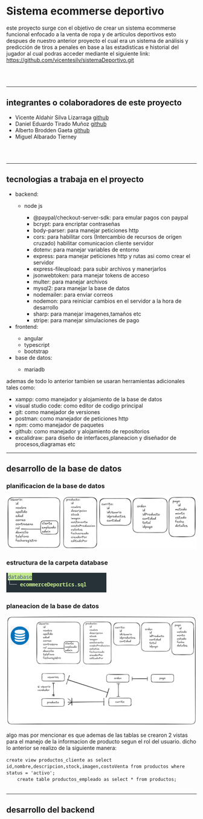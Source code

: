 <!DOCTYPE html>
<html >
<body>
    <h1>Sistema ecommerse deportivo</h1>
    <p>este proyecto surge con el objetivo de crear un sistema ecommerse funcional enfocado a la venta de ropa y de artículos deportivos esto despues de nuestro anterior proyecto el cual era un sistema de análisis y predicción de tiros a penales en base a las estadisticas e historial del jugador al cual podras acceder mediante el siguiente link: <br><a href="https://github.com/vicentesilv/sistemaDeportivo.git">https://github.com/vicentesilv/sistemaDeportivo.git</a></p><br><br>
    <hr>
    <h2>integrantes o colaboradores de este proyecto</h2>
    <ul>
        <li>Vicente Aldahir Silva Lizarraga <a href="https://github.com/vicentesilv">github</a></li>
        <li>Daniel Eduardo Tirado Muñoz <a href="https://github.com/danieltiradom">github</a></li>
        <li>Alberto Brodden Gaeta <a href="https://github.com/broddenga">github</a></li>
        <li>Miguel Albarado Tierney</li>
    </ul><br><br>
    <hr>
    <h2>tecnologias a trabaja en el proyecto</h2>
    <ul>
        <li>backend:</li>
            <ul>
                <li>node js</li>
                <ul>
                        <li>@paypal/checkout-server-sdk: para emular pagos con paypal</li>
                        <li>bcrypt: para encriptar contraseñas</li>
                        <li>body-parser: para manejar peticiones http</li>
                        <li>cors: para habilitar cors (Intercambio de recursos de origen cruzado) habilitar comunicacion cliente servidor</li>
                        <li>dotenv: para manejar variables de entorno</li>
                        <li>express: para manejar peticiones http y rutas asi como crear el servidor</li>
                        <li>express-fileupload: para subir archivos y manerjarlos</li>
                        <li>jsonwebtoken: para manejar tokens de acceso</li>
                        <li>multer: para manejar archivos</li>
                        <li>mysql2: para manejar la base de datos</li>
                        <li>nodemailer: para enviar correos</li>
                        <li>nodemon: para reiniciar cambios en el servidor a la hora de desarrollo</li>
                        <li>sharp: para manejar imagenes,tamaños etc</li>
                        <li>stripe: para manejar simulaciones de pago</li>
                </ul>
            </ul>
        <li>frontend:</li>
            <ul>
                <li>angular</li>
                <li>typescript</li>
                <li>bootstrap</li>
            </ul>
        <li>base de datos:</li>
        <ul>
            <li>mariadb</li>
        </ul>
    </ul>
    <p>ademas de todo lo anterior tambien se usaran herramientas adicionales tales como: <br>
    <ul>
        <li>xampp: como manejador y alojamiento de la base de datos</li>
        <li>visual studio code: como editor de codigo principal</li>
        <li>git: como manejador de versiones</li>
        <li>postman: como manejador de peticiones http</li>
        <li>npm: como manejador de paquetes</li>
        <li>github: como manejador y alojamiento de repositorios</li>
        <li>excalidraw: para diseño de interfaces,planeacion y diseñador de procesos,diagramas etc</li>
    </ul>
    </p>
    <hr>
    <h2>desarrollo de la base de datos</h2>
    <h3>planificacion de la base de datos</h3>
    <img src="imagenes_documentacion/planeacion_db.png" alt="">
    <h3>estructura de la carpeta database</h3>
    <img src="imagenes_documentacion/estucdb.png" alt="">
    <h3>planeacion de la base de datos</h3>
    <img src="imagenes_documentacion/planificacion_db.png" alt="">
    <p>algo mas por mencionar es que ademas de las tablas se crearon 2 vistas para el manejo de la informacion de producto segun el rol del usuario. dicho lo anterior se realizo de la siguiente manera:</p>
    <code>create view productos_cliente as select id,nombre,descripcion,stock,imagen,costoVenta from productos where status = 'activo'; 
    create table productos_empleado as select * from productos;</code>
        <br><br>
        <hr>
        <h2>desarrollo del backend</h2>
</body>
</html>